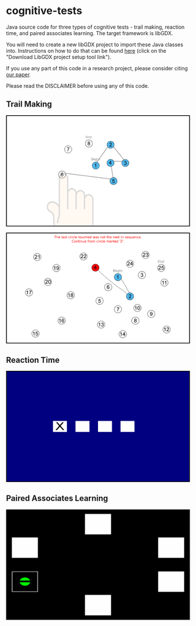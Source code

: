 # cognitive-tests
Java source code for three types of cognitive tests - trail making,
reaction time, and paired associates learning. The target framework is libGDX.

You will need to create a new libGDX project to import these Java
classes into. Instructions on how to do that can be found [here](https://libgdx.badlogicgames.com/documentation/gettingstarted/Creating%20Projects.html) (click on
the "Download LibGDX project setup tool link").

If you use any part of this code in a research project, please consider citing [our paper](https://www.researchgate.net/publication/295106328_Mobile_Framework_for_Cognitive_Assessment_Trail_Making_Test_and_Reaction_Time_Test).

Please read the DISCLAIMER before using any of this code.

## Trail Making

![trail making picture 1](https://github.com/bc-bytes/cognitive-tests/blob/master/screenshots/tm1.png "trail making picture 1")

![trail making picture 2](https://github.com/bc-bytes/cognitive-tests/blob/master/screenshots/tm2.png "trail making picture 2")

## Reaction Time

![reaction time picture](https://github.com/bc-bytes/cognitive-tests/blob/master/screenshots/rtt.png "reaction time picture")

## Paired Associates Learning

![paired associates learning](https://github.com/bc-bytes/cognitive-tests/blob/master/screenshots/pal.png "paired associates learning")
